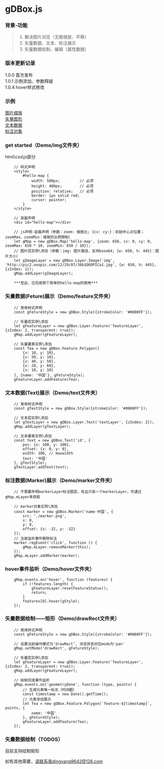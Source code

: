 # gDBox.js

### 背景-功能

> 1. 解决图片浏览（无极缩放、平移）
> 2. 矢量数据、文本、标注展示
> 3. 矢量数据绘制、编辑（属性数据）

### 版本更新记录
1.0.0 首次发布<br>
1.0.1 示例添加、参数释疑<br>
1.0.4 hover样式修改<br>

### 示例
[图片缩放](https://dev.ccgis.cn/gdbox/demo/img/)<br/>
[矢量图形](https://dev.ccgis.cn/gdbox/demo/feature/)<br/>
[文本数据](https://dev.ccgis.cn/gdbox/demo/text/)<br/>
[标注对象](https://dev.ccgis.cn/gdbox/demo/marker/)

### get started（Demo/img文件夹）

html\css\js部分
```
    // 样式声明
    <style>
        #hello-map {
            width: 500px;         // 必须
            height: 400px;        // 必须
            position: relative;   // 必须
            border: 1px solid red;
            cursor: pointer;
        }
    </style>

    // 容器声明
    <div id="hello-map"></div>

    // js声明-容器声明（参数：zoom: 缩放比; {cx: cy:}：初始中心点位置；zoomMax、zoomMin：缩放的比例限制）
    let gMap = new gDBox.Map('hello-map', {zoom: 650, cx: 0, cy: 0, zoomMax: 650 * 10, zoomMin: 650 / 10});
    // 图片层实例\添加（参数：img: 图片路径，支持base64; {w: 650, h: 445}：图片大小）
    let gImageLayer = new gDBox.Layer.Image('img', 'http://pic2.ooopic.com/12/29/07/36b1OOOPICa1.jpg', {w: 650, h: 445}, {zIndex: 1});
    gMap.addLayer(gImageLayer);

    ***至此、已完成首个简单的hello-map的使用***
```

### 矢量数据(Feture)展示（Demo/feature文件夹）
```
    // 常用样式声明
    const gFetureStyle = new gDBox.Style({strokeColor: '#0000FF'});

    // 矢量层实例\添加
    let gFeatureLayer = new gDBox.Layer.Feature('featureLayer', {zIndex: 2, transparent: true});
    gMap.addLayer(gFeatureLayer);

    // 矢量要素实例\添加
    const fea = new gDBox.Feature.Polygon([
        {x: 10, y: 10},
        {x: 50, y: 10},
        {x: 40, y: 50},
        {x: 20, y: 60},
        {x: 10, y: 10}
    ], {name: '中国'}, gFetureStyle);
    gFeatureLayer.addFeature(fea);
```

### 文本数据(Text)展示（Demo/text文件夹）
```
    // 常用样式声明
    const gTextStyle = new gDBox.Style({strokeColor: '#0000FF'});

    // 文本层实例\添加
    let gTextLayer = new gDBox.Layer.Text('textLayer', {zIndex: 2});
    gMap.addLayer(gTextLayer);

    // 文本要素实例\添加
    const text = new gDBox.Text('id', {
        pos: {x: 100, y: 100},
        offset: {x: 0, y: 0},
        width: 100, // maxwidth
        text: '中国'
    }, gTextStyle);
    gTextLayer.addText(text);
```

### 标注数据(Marker)展示（Demo/marker文件夹）
```
    // 不需要声明markerLayer标注图层，有且只有一个markerLayer，可通过gMap.mLayer来获取

    // marker对象实例\添加
    const marker = new gDBox.Marker('name-中国', {
        src: './marker.png',
        x: 0,
        y: 0,
        offset: {x: -32, y: -32}
    });
    // 注册监听事件删除标注
    marker.regEvent('click', function () {
        gMap.mLayer.removeMarker(this);
    });
    gMap.mLayer.addMarker(marker);
```

### hover事件监听（Demo/hover文件夹）
```
    gMap.events.on('hover', function (features) {
        if (!features.length) {
            gFeatureLayer.resetFeatureStatus();
            return;
        }
        features[0].hover(gStyle);
    });
```

### 矢量数据绘制——矩形（Demo/drawRect文件夹）
```
    // 常用样式声明
    const gFetureStyle = new gDBox.Style({strokeColor: '#0000FF'});

    // 设置当前操作模式为‘drawRect’, 浏览状态对应mode为'pan'
    gMap.setMode('drawRect', gFetureStyle);

    // 矢量层实例\添加
    let gFeatureLayer = new gDBox.Layer.Feature('featureLayer', {zIndex: 2, transparent: true});
    gMap.addLayer(gFeatureLayer);

    // 绘制完成事件监听
    gMap.events.on('geometryDone', function (type, points) {
        // 生成元素唯一标志（时间戳）
        const timestamp = new Date().getTime();
        // 元素添加展示
        let fea = new gDBox.Feature.Polygon(`feature-${timestamp}`, points, {
            name: '中国'
        }, gFetureStyle);
        gFeatureLayer.addFeature(fea);
    });
```

### 矢量数据绘制（TODOS）
目前支持绘制矩形<br>


如有其他需要，请联系我dingyang9642@126.com
